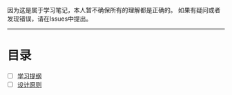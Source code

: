 因为这是属于学习笔记，本人暂不确保所有的理解都是正确的。
如果有疑问或者发现错误，请在Issues中提出。

---

# 目录
- [ ] [学习提纲](https://github.com/HappyTeam2018/DesignPattern/blob/master/学习提纲.md)
- [ ] [设计原则](https://github.com/HappyTeam2018/DesignPattern/blob/master/面向对象设计原则.md)
